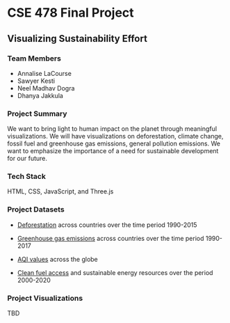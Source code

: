 # CSE 478 Final Project
## Visualizing Sustainability Effort

### Team Members
- Annalise LaCourse
- Sawyer Kesti 
- Neel Madhav Dogra
- Dhanya Jakkula

### Project Summary
We want to bring light to human impact on the planet through meaningful visualizations. We will have visualizations on deforestation, climate change, fossil fuel and greenhouse gas emissions, general pollution emissions. We want to emphasize the importance of a need for sustainable development for our future.

### Tech Stack
HTML, CSS, JavaScript, and Three.js

### Project Datasets
- [Deforestation](https://www.kaggle.com/datasets/chiticariucristian/deforestation-and-forest-loss) across countries over the time period 1990-2015

- [Greenhouse gas emissions](https://www.kaggle.com/datasets/unitednations/international-greenhouse-gas-emissions) across countries over the time period 1990-2017
    
- [AQI values](https://www.kaggle.com/datasets/hasibalmuzdadid/global-air-pollution-dataset) across the globe
    
- [Clean fuel access](https://www.kaggle.com/datasets/anshtanwar/global-data-on-sustainable-energy) and sustainable energy resources over the period 2000-2020
    

### Project Visualizations
TBD
